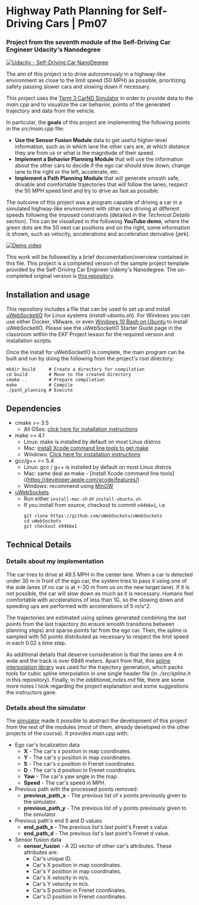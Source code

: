# **Highway Path Planning for Self-Driving Cars | Pm07**
### Project from the seventh module of the Self-Driving Car Engineer Udacity's Nanodegree

[![Udacity - Self-Driving Car NanoDegree](https://s3.amazonaws.com/udacity-sdc/github/shield-carnd.svg)](http://www.udacity.com/drive)

The aim of this project is to drive autonomously in a highway-like environment as close to the limit speed (50 MPH) as possible, prioritizing safety passing slower cars and slowing down if necessary.

This project uses the [Term 3 CarND Simulator](https://github.com/udacity/self-driving-car-sim/releases/tag/T3_v1.2) in order to provide data to the *main.cpp* and to visualize the car behavior, points of the generated trajectory and data from the vehicle.


In particular, the **goals** of this project are implementing the following points in the *src/main.cpp* file:
- **Use the Sensor Fusion Module** data to get useful higher-level information, such as in which lane the other cars are, at which distance they are from us or what is the magnitude of their speed.
- **Implement a Behavior Planning Module** that will use the information about the other cars to decide if the ego car should slow down, change lane to the right or the left, accelerate, etc.
- **Implement a Path Planning Module** that will generate smooth safe, drivable and comfortable trajectories that will follow the lanes, respect the 50 MPH speed limit and try to drive as fast as possible.


The outcome of this project was a program capable of driving a car in a simulated highway-like environment with other cars driving at different speeds following the imposed constraints (detailed in the *Technical Details* section). This can be visualized in the following **YouTube demo**, where the green dots are the 50 next car positions and on the right, some information is shown, such as velocity, accelerations and acceleration derivative (jerk).

[![Demo video](https://img.youtube.com/vi/VXIrqPi8SK4/0.jpg)](https://www.youtube.com/watch?v=VXIrqPi8SK4)


This work will be followed by a brief documentation/overview contained in this file. This project is a completed version of the sample project template provided by the Self-Driving Car Engineer Udemy's Nanodegree. The un-completed original version is [this repository](https://github.com/udacity/CarND-Path-Planning-Project).


## Installation and usage
This repository includes a file that can be used to set up and install [uWebSocketIO](https://github.com/uWebSockets/uWebSockets) for Linux systems (*install-ubuntu.sh*). For Windows you can use either Docker, VMware, or even [Windows 10 Bash on Ubuntu](https://www.howtogeek.com/249966/how-to-install-and-use-the-linux-bash-shell-on-windows-10/) to install uWebSocketIO. Please see the uWebSocketIO Starter Guide page in the classroom within the EKF Project lesson for the required version and installation scripts.

Once the install for uWebSocketIO is complete, the main program can be built and run by doing the following from the project's root directory:

```
mkdir build     # Create a directory for compilation
cd build        # Move to the created directory
cmake ..        # Prepare compilation
make            # Compile
./path_planning # Execute
```


## Dependencies

* cmake >= 3.5
  * All OSes: [click here for installation instructions](https://cmake.org/install/)
* make >= 4.1
  * Linux: make is installed by default on most Linux distros
  * Mac: [install Xcode command line tools to get make](https://developer.apple.com/xcode/features/)
  * Windows: [Click here for installation instructions](http://gnuwin32.sourceforge.net/packages/make.htm)
* gcc/g++ >= 5.4
  * Linux: gcc / g++ is installed by default on most Linux distros
  * Mac: same deal as make - [install Xcode command line tools]((https://developer.apple.com/xcode/features/)
  * Windows: recommend using [MinGW](http://www.mingw.org/)
* [uWebSockets](https://github.com/uWebSockets/uWebSockets)
  * Run either `install-mac.sh` or `install-ubuntu.sh`.
  * If you install from source, checkout to commit `e94b6e1`, i.e.
    ```
    git clone https://github.com/uWebSockets/uWebSockets 
    cd uWebSockets
    git checkout e94b6e1
    ```


## Technical Details
### Details about my implementation
The car tries to drive at 49.5 MPH in the center lane. When a car is detected under 30 m in front of the ego car, the system tries to pass it using one of the side lanes (if no car is at +-30 m from us on the new target lane). If it is not possible, the car will slow down as much as it is necessary. Humans feel comfortable with accelerations of less than 1G, so the slowing down and speeding ups are performed with accelerations of 5 m/s^2.

The trajectories are estimated using splines generated combining the last points from the last trajectory (to ensure smooth transitions between planning steps) and sparse points far from the ego car. Then, the spline is sampled with 50 points distributed as necessary to respect the limit speed in each 0.02 s time step.

As additional details that deserve consideration is that the lanes are 4 m wide and the track is over 6946 meters. Apart from that, this [spline interpolation library](https://kluge.in-chemnitz.de/opensource/spline/) was used for the trajectory generation, which packs tools for cubic spline interpolation in one single header file (in *./src/spline.h* in this repository). Finally, in the *additional_notes.md* file, there are some more notes I took regarding the project explanation and some suggestions the instructors gave. 

### Details about the simulator
The [simulator](https://github.com/udacity/self-driving-car-sim/releases/tag/T3_v1.2) made it possible to abstract the development of this project from the rest of the modules (most of them, already developed in the other projects of the course). It provides *main.cpp* with:

- Ego car's localization data
  - **X** - The car's x position in map coordinates.
  - **Y** - The car's y position in map coordinates.
  - **S** - The car's s position in Frenet coordinates.
  - **D** - The car's d position in Frenet coordinates.
  - **Yaw** - The car's yaw angle in the map.
  - **Speed** - The car's speed in MPH.
- Previous path with the processed points removed:
  - **previous_path_x** - The previous list of x points previously given to the simulator.
  - **previous_path_y** - The previous list of y points previously given to the simulator.
- Previous path's end S and D values
  - **end_path_s** - The previous list's last point's Frenet s value.
  - **end_path_d** - The previous list's last point's Frenet d value.
- Sensor fusion data
  - **sensor_fusion** - A 2D vector of other car's attributes. These attributes are:
    - Car's unique ID.
    - Car's X position in map coordinates.
    - Car's Y position in map coordinates.
    - Car's X velocity in m/s.
    - Car's Y velocity in m/s.
    - Car's S position in Frenet coordinates.
    - Car's D position in Frenet coordinates. 
